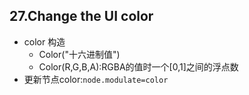 ## 27.Change the UI color
- color 构造
    - Color("十六进制值")
    - Color(R,G,B,A):RGBA的值时一个[0,1]之间的浮点数
- 更新节点color:`node.modulate=color`